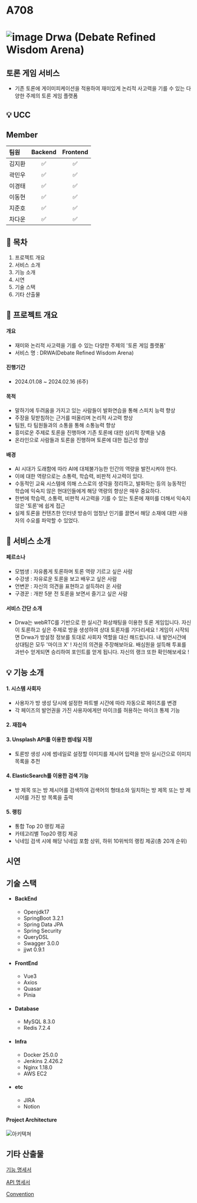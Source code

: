 # A708 

# ![image](https://github.com/lkt9899/PS/assets/80976609/faa0e2ad-340c-47e9-8fcb-bc755430efec) Drwa (Debate Refined Wisdom Arena)

## 토론 게임 서비스

- 기존 토론에 게이미피케이션을 적용하여 재미있게 논리적 사고력을 기를 수 있는 다양한 주제의 토론 게임 플랫폼

## 💡 UCC

## Member

| 팀원   |      Backend       |      Frontend      |
| :----- | :----------------: | :----------------: |
| 김지환 | :white_check_mark: | :white_check_mark: |
| 곽민우 | :white_check_mark: | :white_check_mark: |
| 이경태 | :white_check_mark: | :white_check_mark: |
| 이동현 | :white_check_mark: | :white_check_mark: |
| 지준호 | :white_check_mark: | :white_check_mark: |
| 차다운 | :white_check_mark: | :white_check_mark: | 

## 🚩 목차
1. 프로젝트 개요
2. 서비스 소개
3. 기능 소개
4. 시연
5. 기술 스택
6. 기타 산출물


## 📑 프로젝트 개요
#### 개요
 - 재미와 논리적 사고력을 기를 수 있는 다양한 주제의 '토론 게임 플랫폼'
 - 서비스 명 : DRWA(Debate Refined Wisdom Arena)

#### 진행기간 
 - 2024.01.08 ~ 2024.02.16 (6주)

#### 목적
 - 말하기에 두려움을 가지고 있는 사람들이 발화연습을 통해 스피치 능력 향상
 - 주장을 뒷받침하는 근거를 떠올리며 논리적 사고력 향상
 - 팀원, 타 팀원들과의 소통을 통해 소통능력 향상
 - 흥미로운 주제로 토론을 진행하며 기존 토론에 대한 심리적 장벽을 낮춤
 - 온라인으로 사람들과 토론을 진행하며 토론에 대한 접근성 향상

####  배경
 - AI 시대가 도래함에 따라 AI에 대체불가능한 인간의 역량을 발전시켜야 한다.
 - 이에 대한 역량으로는 소통력, 학습력, 비판적 사고력이 있다.
 - 수동적인 교육 시스템에 의해 스스로의 생각을 정리하고, 발화하는 등의 능동적인 학습에 익숙지 않은 현대인들에게 해당 역량의 향상은 매우 중요하다.
 - 한번에 학습력, 소통력, 비판적 사고력을 기를 수 있는 토론에 재미를 더해서 익숙지 않은 '토론'에 쉽게 접근
 - 실제 토론을 컨텐츠한 인터넷 방송이 엄청난 인기를 끌면서 해당 소재에 대한 사용자의 수요를 파악할 수 있었다.


## 🧮 서비스 소개
#### 페르소나
 - 모범생 : 자유롭게 토론하며 토론 역량 기르고 싶은 사람
 - 수강생 : 자유로운 토론을 보고 배우고 싶은 사람
 - 언변꾼 : 자신의 의견을 표현하고 설득하러 온 사람
 - 구경꾼 : 개판 5분 전 토론을 보면서 즐기고 싶은 사람

#### 서비스 간단 소개
 - Drwa는 webRTC를 기반으로 한 실시간 화상채팅을 이용한 토론 게임입니다. 자신이 토론하고 싶은 주제로 방을 생성하여 상대 토론자를 기다리세요 ! 게임이 시작되면 Drwa가 방설정 정보를 토대로 사회자 역할을 대신 해드립니다. 내 발언시간에 상대팀은 모두 '마이크 X' ! 자신의 의견을 주장해보아요. 배심원을 설득해 투표를 과반수 얻게되면 승리하여 포인트를 얻게 됩니다. 자신의 랭크 또한 확인해보세요 !


## 💡 기능 소개
####  1. 시스템 사회자
- 사용자가 방 생성 당시에 설정한 파트별 시간에 따라 자동으로 페이즈를 변경
- 각 페이즈의 발언권을 가진 사용자에게만 마이크를 허용하는 마이크 통제 기능

####  2. 재접속

####  3. Unsplash API를 이용한 썸네일 지정
- 토론방 생성 시에 썸네일로 설정할 이미지를 제시어 입력을 받아 실시간으로 이미지 목록을 추천

####  4. ElasticSearch를 이용한 검색 기능
- 방 제목 또는 방 제시어를 검색하여 검색어의 형태소와 일치하는 방 제목 또는 방 제시어를 가진 방 목록을 출력

####  5. 랭킹
- 통합 Top 20 랭킹 제공
- 카테고리별 Top20 랭킹 제공
- 닉네임 검색 시에 해당 닉네임 포함 상위, 하위 10위씩의 랭킹 제공(총 20개 순위)


## 시연


## 기술 스택

- ####  BackEnd
  - Openjdk17
  - SpringBoot 3.2.1
  - Spring Data JPA
  - Spring Security
  - QueryDSL
  - Swagger 3.0.0
  - jjwt 0.9.1

- ####  FrontEnd
  - Vue3
  - Axios
  - Quasar
  - Pinia

- ####  Database
  - MySQL 8.3.0
  - Redis 7.2.4

- ####  Infra
  - Docker 25.0.0
  - Jenkins 2.426.2
  - Nginx 1.18.0
  - AWS EC2

- #### etc
  - JIRA
  - Notion

####  Project Architecture

![아키텍쳐](./documents/architecture/아키텍쳐.png)


## 기타 산출물

[기능 명세서](https://discovered-lemongrass-789.notion.site/2c04cab8ab864f1caf205112e58a76b2?v=c197501aa796455fabc3eb0a913ff680)

[API 명세서](https://discovered-lemongrass-789.notion.site/6085e93cfd0441028830c2de640f3f00?v=6d2c1d313382493a87cb396067ce9bdf&pvs=4)

[Convention](./documents/convention/convention.md)

